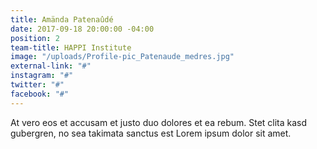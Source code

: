 ```yaml
---
title: Amända Patenaûdé
date: 2017-09-18 20:00:00 -04:00
position: 2
team-title: HAPPI Institute
image: "/uploads/Profile-pic_Patenaude_medres.jpg"
external-link: "#"
instagram: "#"
twitter: "#"
facebook: "#"
---
```


At vero eos et accusam et justo duo dolores et ea rebum. Stet clita kasd gubergren, no sea takimata sanctus est Lorem ipsum dolor sit amet.